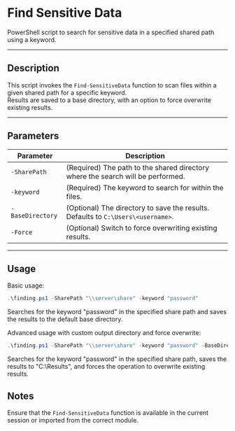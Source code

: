 # Find Sensitive Data

PowerShell script to search for sensitive data in a specified shared path using a keyword.

---

## Description

This script invokes the `Find-SensitiveData` function to scan files within a given shared path for a specific keyword.  
Results are saved to a base directory, with an option to force overwrite existing results.

---

## Parameters

| Parameter       | Description |
|-----------------|-------------|
| `-SharePath`     | (Required) The path to the shared directory where the search will be performed. |
| `-keyword`       | (Required) The keyword to search for within the files. |
| `-BaseDirectory` | (Optional) The directory to save the results. Defaults to `C:\Users\<username>`. |
| `-Force`         | (Optional) Switch to force overwriting existing results. |

---


## Usage
Basic usage:
```powershell
.\finding.ps1 -SharePath "\\server\share" -keyword "password"
```
Searches for the keyword "password" in the specified share path and saves the results to the default base directory.

Advanced usage with custom output directory and force overwrite:
```powershell
.\finding.ps1 -SharePath "\\server\share" -keyword "password" -BaseDirectory "C:\Results" -Force
```
Searches for the keyword "password" in the specified share path, saves the results to "C:\Results", and forces the operation to overwrite existing results.

## Notes
Ensure that the `Find-SensitiveData` function is available in the current session or imported from the correct module.
